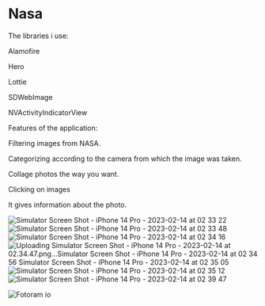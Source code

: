 # Nasa

The libraries i use:

Alamofire

Hero

Lottie

SDWebImage

NVActivityIndicatorView


Features of the application:

Filtering images from NASA.

Categorizing according to the camera from which the image was taken.

Collage photos the way you want.

Clicking on images

It gives information about the photo.

![Simulator Screen Shot - iPhone 14 Pro - 2023-02-14 at 02 33 22](https://user-images.githubusercontent.com/115572997/218599905-548d3cda-51d0-4d67-9feb-967203c49178.png)
![Simulator Screen Shot - iPhone 14 Pro - 2023-02-14 at 02 33 48](https://user-images.githubusercontent.com/115572997/218599921-6415c73c-99bc-432a-ad01-08998891fd6a.png)
![Simulator Screen Shot - iPhone 14 Pro - 2023-02-14 at 02 34 16](https://user-images.githubusercontent.com/115572997/218599936-7f6d7b05-cdeb-4a2f-a8d7-8e746e754ef6.png)
![Uploading Simulator Screen Shot - iPhone 14 Pro - 2023-02-14 at 02.34.47.png…![Simulator Screen Shot - iPhone 14 Pro - 2023-02-14 at 02 34 56](https://user-images.githubusercontent.com/115572997/218599960-33dc9e5d-01f8-406a-a13d-3498c8a4c3aa.png)
![Simulator Screen Shot - iPhone 14 Pro - 2023-02-14 at 02 35 05](https://user-images.githubusercontent.com/115572997/218599962-70b81b0b-c885-476b-bd8c-6c6a6b98ad90.png)
]()
![Simulator Screen Shot - iPhone 14 Pro - 2023-02-14 at 02 35 12](https://user-images.githubusercontent.com/115572997/218599946-59ed4833-05a1-45c1-8749-396ea5fb3190.png)
![Simulator Screen Shot - iPhone 14 Pro - 2023-02-14 at 02 39 47](https://user-images.githubusercontent.com/115572997/218599992-ee5490c9-fa0b-407e-b468-28413df3ba57.png)

![Fotoram io](https://user-images.githubusercontent.com/115572997/218600221-fb2d57d5-01eb-44fb-bf7d-3784cde45aa3.jpg)



